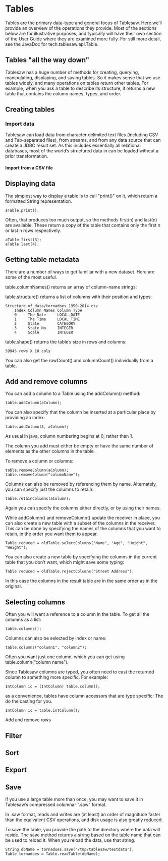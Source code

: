 Tables
======
Tables are the primary data-type and general focus of Tablesaw. Here we’ll provide an overview of the operations they provide. 
Most of the sections below are for illustrative purposes, and typically will have their own section of the User Guide where they are examined more fully. For still more detail, see the JavaDoc for tech.tablesaw.api.Table.

## Tables "all the way down"
Tablesaw has a huge number of methods for creating, querying, manipulating, displaying, and saving tables. So it makes sense that we use tables widely, and many operations on tables return other tables. For example, when you ask a table to describe its structure, it returns a new table that contains the column names, types, and order. 

## Creating tables


### Import data

Tablesaw can load data from character delimited text files (including CSV and Tab-separated files), from streams, and from any data source that can create a JDBC result set. As this includes essentially all relational databases, most of the world’s structured data in can be loaded without a prior transformation. 

#### Import from a CSV file

 

## Displaying data

The simplest way to display a table is to call "print()" on it, which return a formatted String representation.
 
    aTable.print();
    
Often, that produces too much output, so the methods first(n) and last(n) are available. These return a copy of the table that contains only the first n or last n rows respectively.

    aTable.first(3);
    aTable.last(4); 

## Getting table metadata

There are a number of ways to get familiar with a new dataset. Here are some of the most useful.

table.columnNames() returns an array of column-name strings: 

table.structure() returns a list of columns with their position and types:

    Structure of data/tornadoes_1950-2014.csv
        Index Column Names Column Type 
        0     The Date     LOCAL_DATE  
        1     The Time     LOCAL_TIME  
        2     State        CATEGORY    
        3     State No     INTEGER     
        4     Scale        INTEGER 
            
           
table.shape() returns the table’s size in rows and columns:

    59945 rows X 10 cols

You can also get the rowCount() and columnCount() individually from a table.

## Add and remove columns

You can add a column to a Table using the addColumn() method:

    table.addColumn(aColumn);
    
You can also specify that the column be inserted at a particular place by providing an index:

    table.addColumn(3, aColumn);
    
As usual in java, column numbering begins at 0, rather than 1.

The column you add must either be empty or have the same number of elements as the other columns in the table.

To remove a column or columns:

    table.removeColumn(aColumn);
    table.removeColumn("columnName");
    
Columns can also be removed by referencing them by name. Alternately, you can specify just the columns to retain:

    table.retainColumns(aColumn);
    
Again you can specify the columns either directly, or by using their names.

While addColumn() and removeColumn() update the receiver in place, you can also create a new table with a subset of the columns in the receiver. This can be done by specifying the names of the columns that you want to retain, in the order you want them to appear.

    Table reduced = oldTable.selectColumns("Name", "Age", "Height", "Weight");

You can also create a new table by specifying the columns in the current table that you don’t want, which might save some typing:

    Table reduced = oldTable.rejectColumns("Street Address");

In this case the columns in the result table are in the same order as in the original.

## Selecting columns

Often you will want a reference to a column in the table. To get all the columns as a list:

    table.columns();
    
Columns can also be selected by index or name:

    table.columns("column1", "column2");

Often you want just one column, which you can get using table.column(“column name”).

Since Tablesaw columns are typed, you often need to cast the returned column to something more specific. For example:

    IntColumn ic = (IntColumn) table.column();

as a convenience, tables have column accessors that are type specific: The do the casting for you.

    IntColumn ic = table.intColumn();
    
Add and remove rows

 
## Filter

 

## Sort

 

## Export

 

## Save

If you use a large table more than once, you may want to save it in Tablesaw’s compressed columnar “.saw” format.

In .saw format, reads and writes are (at least) an order of magnitude faster than the equivalent CSV operations, and disk usage is also greatly reduced.

To save the table, you provide the path to the directory where the data will reside.  The save method returns a string based on the table name that can be used to reload it. When you reload the data, use that string.

    String dbName = tornadoes.save("/tmp/tablesaw/testdata");
    Table tornadoes = Table.readTable(dbName);
